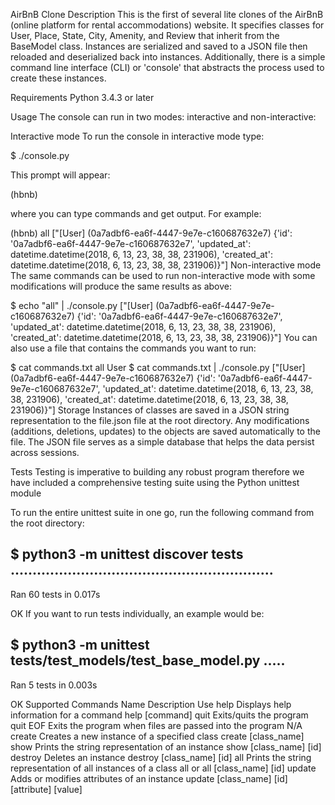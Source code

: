 AirBnB Clone
Description
This is the first of several lite clones of the AirBnB (online platform for rental accommodations) website. It specifies classes for User, Place, State, City, Amenity, and Review that inherit from the BaseModel class. Instances are serialized and saved to a JSON file then reloaded and deserialized back into instances. Additionally, there is a simple command line interface (CLI) or 'console' that abstracts the process used to create these instances.

Requirements
Python 3.4.3 or later

Usage
The console can run in two modes: interactive and non-interactive:

Interactive mode
To run the console in interactive mode type:

$ ./console.py

This prompt will appear:

(hbnb)

where you can type commands and get output. For example:

(hbnb) all
["[User] (0a7adbf6-ea6f-4447-9e7e-c160687632e7) {'id': '0a7adbf6-ea6f-4447-9e7e-c160687632e7', 'updated_at': datetime.datetime(2018, 6, 13, 23, 38, 38, 231906), 'created_at': datetime.datetime(2018, 6, 13, 23, 38, 38, 231906)}"]
Non-interactive mode
The same commands can be used to run non-interactive mode with some modifications will produce the same results as above:

$ echo "all" | ./console.py
["[User] (0a7adbf6-ea6f-4447-9e7e-c160687632e7) {'id': '0a7adbf6-ea6f-4447-9e7e-c160687632e7', 'updated_at': datetime.datetime(2018, 6, 13, 23, 38, 38, 231906), 'created_at': datetime.datetime(2018, 6, 13, 23, 38, 38, 231906)}"]
You can also use a file that contains the commands you want to run:

$ cat commands.txt
all User
$ cat commands.txt | ./console.py
["[User] (0a7adbf6-ea6f-4447-9e7e-c160687632e7) {'id': '0a7adbf6-ea6f-4447-9e7e-c160687632e7', 'updated_at': datetime.datetime(2018, 6, 13, 23, 38, 38, 231906), 'created_at': datetime.datetime(2018, 6, 13, 23, 38, 38, 231906)}"]
Storage
Instances of classes are saved in a JSON string representation to the file.json file at the root directory. Any modifications (additions, deletions, updates) to the objects are saved automatically to the file. The JSON file serves as a simple database that helps the data persist across sessions.

Tests
Testing is imperative to building any robust program therefore we have included a comprehensive testing suite using the Python unittest module

To run the entire unittest suite in one go, run the following command from the root directory:

$ python3 -m unittest discover tests
............................................................
----------------------------------------------------------------------
Ran 60 tests in 0.017s

OK
If you want to run tests individually, an example would be:

$ python3 -m unittest tests/test_models/test_base_model.py
.....
----------------------------------------------------------------------
Ran 5 tests in 0.003s

OK
Supported Commands
Name	Description	Use
help	Displays help information for a command	help [command]
quit	Exits/quits the program	quit
EOF	Exits the program when files are passed into the program	N/A
create	Creates a new instance of a specified class	create [class_name]
show	Prints the string representation of an instance	show [class_name] [id]
destroy	Deletes an instance	destroy [class_name] [id]
all	Prints the string representation of all instances of a class	all or all [class_name] [id]
update	Adds or modifies attributes of an instance	update [class_name] [id] [attribute] [value]
